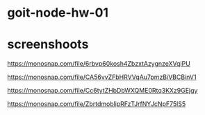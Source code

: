 # goit-node-hw-01
# screenshoots



https://monosnap.com/file/6rbvp60kosh4ZbzxtAzygnzeXVqiPU

https://monosnap.com/file/CA56vvZFbHRVVqAu7pmzBiVBCBinV1

https://monosnap.com/file/Cc6tytZHbDbWXQME0Rtq3KXz9GEjgy

https://monosnap.com/file/ZbrtdmoblipRFzTJrfNYJcNpF75lS5

